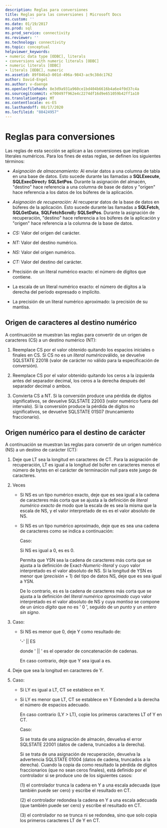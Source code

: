 ```yaml
---
description: Reglas para conversiones
title: Reglas para las conversiones | Microsoft Docs
ms.custom: ''
ms.date: 01/19/2017
ms.prod: sql
ms.prod_service: connectivity
ms.reviewer: ''
ms.technology: connectivity
ms.topic: conceptual
helpviewer_keywords:
- numeric data type [ODBC], literals
- conversions with numeric literals [ODBC]
- numeric literals [ODBC]
- literals [ODBC], numeric
ms.assetid: 89f846a3-001d-496a-9843-ac9c38dc1762
author: David-Engel
ms.author: v-daenge
ms.openlocfilehash: 8e3d9a931a960ce1bd404b6616b4a6e4f0d37c4a
ms.sourcegitcommit: e700497f962e4c2274df16d9e651059b42ff1a10
ms.translationtype: MT
ms.contentlocale: es-ES
ms.lasthandoff: 08/17/2020
ms.locfileid: "88424957"
---
```

# <a name="rules-for-conversions"></a>Reglas para conversiones
Las reglas de esta sección se aplican a las conversiones que implican literales numéricos. Para los fines de estas reglas, se definen los siguientes términos:  
  
-   *Asignación de almacenamiento:* Al enviar datos a una columna de tabla en una base de datos. Esto sucede durante las llamadas a **SQLExecute**, **SQLExecDirect**y **SQLSetPos**. Durante la asignación del almacén, "destino" hace referencia a una columna de base de datos y "origen" hace referencia a los datos de los búferes de la aplicación.  
  
-   *Asignación de recuperación:* Al recuperar datos de la base de datos en búferes de la aplicación. Esto sucede durante las llamadas a **SQLFetch**, **SQLGetData**, **SQLFetchScroll**y **SQLSetPos**. Durante la asignación de recuperación, "destino" hace referencia a los búferes de la aplicación y "origen" hace referencia a la columna de la base de datos.  
  
-   *CS:* Valor del origen del carácter.  
  
-   *NT:* Valor del destino numérico.  
  
-   *NS:* Valor del origen numérico.  
  
-   *CT:* Valor del destino del carácter.  
  
-   Precisión de un literal numérico exacto: el número de dígitos que contiene.  
  
-   La escala de un literal numérico exacto: el número de dígitos a la derecha del período expresado o implícito.  
  
-   La precisión de un literal numérico aproximado: la precisión de su mantisa.  
  
## <a name="character-source-to-numeric-target"></a>Origen de caracteres al destino numérico  
 A continuación se muestran las reglas para convertir de un origen de caracteres (CS) a un destino numérico (NT):  
  
1.  Reemplace CS por el valor obtenido quitando los espacios iniciales o finales en CS. Si CS no es un *literal numérico*válido, se devuelve SQLSTATE 22018 (valor de carácter no válido para la especificación de conversión).  
  
2.  Reemplace CS por el valor obtenido quitando los ceros a la izquierda antes del separador decimal, los ceros a la derecha después del separador decimal o ambos.  
  
3.  Convierta CS a NT. Si la conversión produce una pérdida de dígitos significativos, se devuelve SQLSTATE 22003 (valor numérico fuera del intervalo). Si la conversión produce la pérdida de dígitos no significativos, se devuelve SQLSTATE 01S07 (truncamiento fraccionario).  
  
## <a name="numeric-source-to-character-target"></a>Origen numérico para el destino de carácter  
 A continuación se muestran las reglas para convertir de un origen numérico (NS) a un destino de carácter (CT):  
  
1.  Deje que LT sea la longitud en caracteres de CT. Para la asignación de recuperación, LT es igual a la longitud del búfer en caracteres menos el número de bytes en el carácter de terminación null para este juego de caracteres.  
  
2.  Veces  
  
    -   Si NS es un tipo numérico exacto, deje que es sea igual a la cadena de caracteres más corta que se ajusta a la definición de *literal numérico exacto* de modo que la escala de es sea la misma que la escala de NS, y el valor interpretado de es es el valor absoluto de NS.  
  
    -   Si NS es un tipo numérico aproximado, deje que es sea una cadena de caracteres como se indica a continuación:  
  
         Caso:  
  
         Si NS es igual a 0, es es 0.  
  
         Permita que YSN sea la cadena de caracteres más corta que se ajusta a la definición de Exact-*Numeric-literal* y cuyo valor interpretado es el valor absoluto de NS. Si la longitud de YSN es menor que (*precisión* + 1) del tipo de datos NS, deje que es sea igual a YSN.  
  
         De lo contrario, es es la cadena de caracteres más corta que se ajusta a la definición del *literal numérico aproximado* cuyo valor interpretado es el valor absoluto de NS y cuya *mantisa* se compone de un único *dígito* que no es ' 0 ', seguido de un *punto* y un *entero sin signo*.  
  
3.  Caso:  
  
    -   Si NS es menor que 0, deje Y como resultado de:  
  
         '-'  &#124;&#124; ES  
  
         donde ' &#124;&#124; ' es el operador de concatenación de cadenas.  
  
         En caso contrario, deje que Y sea igual a es.  
  
4.  Deje que sea la longitud en caracteres de Y.  
  
5.  Caso:  
  
    -   Si LY es igual a LT, CT se establece en Y.  
  
    -   Si LY es menor que LT, CT se establece en Y Extended a la derecha el número de espacios adecuado.  
  
         En caso contrario (LY > LT), copie los primeros caracteres LT of Y en CT.  
  
         Caso:  
  
         Si se trata de una asignación de almacén, devuelva el error SQLSTATE 22001 (datos de cadena, truncados a la derecha).  
  
         Si se trata de una asignación de recuperación, devuelva la advertencia SQLSTATE 01004 (datos de cadena, truncados a la derecha). Cuando la copia da como resultado la pérdida de dígitos fraccionarios (que no sean ceros finales), está definido por el controlador si se produce uno de los siguientes casos:  
  
         (1) el controlador trunca la cadena en Y a una escala adecuada (que también puede ser cero) y escribe el resultado en CT.  
  
         (2) el controlador redondea la cadena en Y a una escala adecuada (que también puede ser cero) y escribe el resultado en CT.  
  
         (3) el controlador no se trunca ni se redondea, sino que solo copia los primeros caracteres LT de Y en CT.

